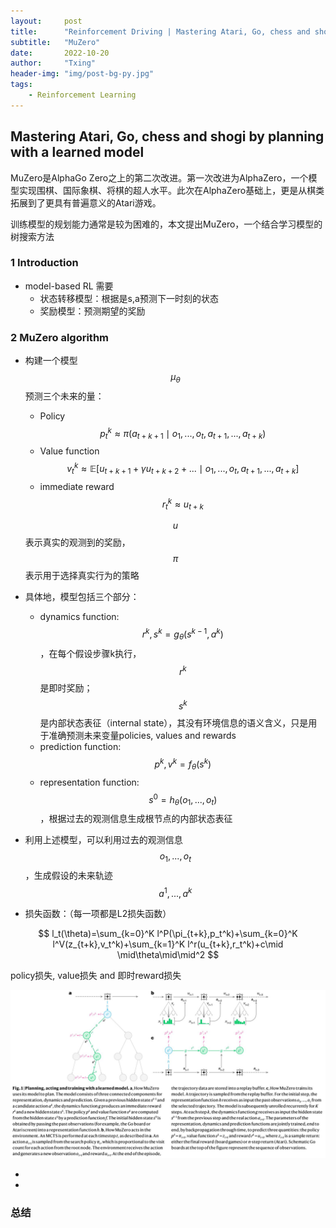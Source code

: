 ```yaml
---
layout:     post
title:      "Reinforcement Driving | Mastering Atari, Go, chess and shogi by planning with a learned model"
subtitle:   "MuZero"
date:       2022-10-20
author:     "Txing"
header-img: "img/post-bg-py.jpg"
tags:
    - Reinforcement Learning
---
```


## Mastering Atari, Go, chess and shogi by planning with a learned model

MuZero是AlphaGo Zero之上的第二次改进。第一次改进为AlphaZero，一个模型实现围棋、国际象棋、将棋的超人水平。此次在AlphaZero基础上，更是从棋类拓展到了更具有普遍意义的Atari游戏。

训练模型的规划能力通常是较为困难的，本文提出MuZero，一个结合学习模型的树搜索方法

### 1 Introduction

- model-based RL 需要   
  - 状态转移模型：根据是s,a预测下一时刻的状态
  - 奖励模型：预测期望的奖励

### 2 MuZero algorithm

- 构建一个模型 $$\mu_{\theta}$$ 预测三个未来的量：

  - Policy $$p^k_t \approx \pi(a_{t+k+1}\mid o_1,...,o_t,a_{t+1},...,a_{t+k})$$
  - Value function $$v_t^k\approx \mathbb{E}[u_{t+k+1}+\gamma u_{t+k+2}+...\mid o_1,...,o_t,a_{t+1},...,a_{t+k}]$$
  - immediate reward $$r_t^k\approx u_{t+k}$$

  $$u$$表示真实的观测到的奖励，$$\pi$$表示用于选择真实行为的策略

- 具体地，模型包括三个部分：
  - dynamics function: $$r^k,s^k=g_{\theta}(s^{k-1},a^k)$$，在每个假设步骤k执行，$$r^k$$是即时奖励；$$s^k$$是内部状态表征（internal state），其没有环境信息的语义含义，只是用于准确预测未来变量policies, values and rewards
  - prediction function: $$p^k,v^k=f_{\theta}(s^k)$$
  - representation function: $$s^0=h_{\theta}(o_1,...,o_t)$$，根据过去的观测信息生成根节点的内部状态表征
- 利用上述模型，可以利用过去的观测信息$$o_1,...,o_t$$，生成假设的未来轨迹$$a^1,...,a^k$$
- 损失函数：（每一项都是L2损失函数）

$$
l_t(\theta)=\sum_{k=0}^K l^P(\pi_{t+k},p_t^k)+\sum_{k=0}^K l^V(z_{t+k},v_t^k)+\sum_{k=1}^K l^r(u_{t+k},r_t^k)+c\mid \mid\theta\mid\mid^2
$$

policy损失, value损失 and 即时reward损失

![Planning, acting and training with a learned model](https://raw.githubusercontent.com/txing-casia/txing-casia.github.io/master/img/20221020-1.jpg)









- 

  
  
- 




### 总结



​	
